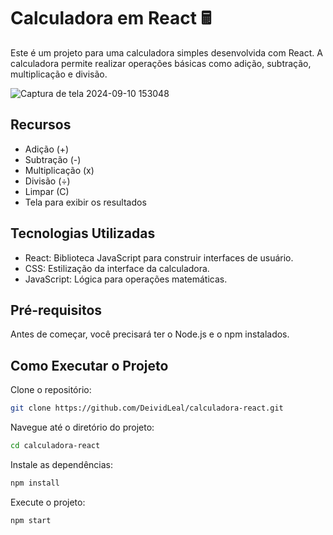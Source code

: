 <h1>Calculadora em React 🖩</h1>
<p>Este é um projeto para uma calculadora simples desenvolvida com React. A calculadora permite realizar operações básicas como adição, subtração, multiplicação e divisão.</p>

![Captura de tela 2024-09-10 153048](https://github.com/user-attachments/assets/eb659b1f-bd3a-4177-b1c0-101793e880a7)

<h2>Recursos</h2>
<ul>
  <li>Adição (+)</li>
   <li>Subtração (-)</li>
   <li>Multiplicação (x)</li>
   <li>Divisão (÷)</li>
   <li>Limpar (C)</li>
   <li>Tela para exibir os resultados</li>
</ul>

<h2>Tecnologias Utilizadas</h2>

- React: Biblioteca JavaScript para construir interfaces de usuário.
- CSS: Estilização da interface da calculadora.
- JavaScript: Lógica para operações matemáticas.

<h2>Pré-requisitos</h2>
<p>Antes de começar, você precisará ter o Node.js e o npm instalados. </p>

<h2> Como Executar o Projeto</h2>
Clone o repositório:

```bash
git clone https://github.com/DeividLeal/calculadora-react.git
```

Navegue até o diretório do projeto:

```bash
cd calculadora-react
```

Instale as dependências:

```bash
npm install
```

Execute o projeto:

```bash
npm start
```
